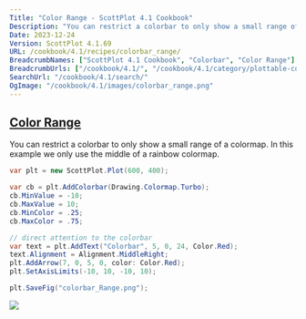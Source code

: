 ```yaml
---
Title: "Color Range - ScottPlot 4.1 Cookbook"
Description: "You can restrict a colorbar to only show a small range of a colormap. In this example we only use the middle of a rainbow colormap."
Date: 2023-12-24
Version: ScottPlot 4.1.69
URL: /cookbook/4.1/recipes/colorbar_range/
BreadcrumbNames: ["ScottPlot 4.1 Cookbook", "Colorbar", "Color Range"]
BreadcrumbUrls: ["/cookbook/4.1/", "/cookbook/4.1/category/plottable-colorbar", "/cookbook/4.1/recipes/colorbar_range/"]
SearchUrl: "/cookbook/4.1/search/"
OgImage: "/cookbook/4.1/images/colorbar_range.png"
---
```


<h2><a id='color-range' href='/cookbook/4.1/recipes/colorbar_range/'>Color Range</a></h2>

You can restrict a colorbar to only show a small range of a colormap. In this example we only use the middle of a rainbow colormap.

```cs
var plt = new ScottPlot.Plot(600, 400);

var cb = plt.AddColorbar(Drawing.Colormap.Turbo);
cb.MinValue = -10;
cb.MaxValue = 10;
cb.MinColor = .25;
cb.MaxColor = .75;

// direct attention to the colorbar
var text = plt.AddText("Colorbar", 5, 0, 24, Color.Red);
text.Alignment = Alignment.MiddleRight;
plt.AddArrow(7, 0, 5, 0, color: Color.Red);
plt.SetAxisLimits(-10, 10, -10, 10);

plt.SaveFig("colorbar_Range.png");
```

<img src='../../images/colorbar_range.png' class='d-block mx-auto my-5' />


